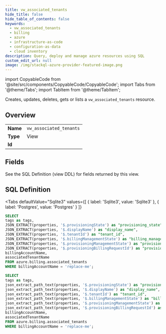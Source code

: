 ```yaml
--- 
title: vw_associated_tenants
hide_title: false
hide_table_of_contents: false
keywords:
  - vw_associated_tenants
  - billing
  - azure
  - infrastructure-as-code
  - configuration-as-data
  - cloud inventory
description: Query, deploy and manage azure resources using SQL
custom_edit_url: null
image: /img/stackql-azure-provider-featured-image.png
---
```


import CopyableCode from '@site/src/components/CopyableCode/CopyableCode';
import Tabs from '@theme/Tabs';
import TabItem from '@theme/TabItem';

Creates, updates, deletes, gets or lists a <code>vw_associated_tenants</code> resource.

## Overview
<table><tbody>
<tr><td><b>Name</b></td><td><code>vw_associated_tenants</code></td></tr>
<tr><td><b>Type</b></td><td>View</td></tr>
<tr><td><b>Id</b></td><td><CopyableCode code="azure.billing.vw_associated_tenants" /></td></tr>
</tbody></table>

## Fields

See the SQL Definition (view DDL) for fields returned by this view.

## SQL Definition

<Tabs
defaultValue="Sqlite3"
values={[
{ label: 'Sqlite3', value: 'Sqlite3' },
{ label: 'Postgres', value: 'Postgres' }
]}
>
<TabItem value="Sqlite3">

```sql
SELECT
tags as tags,
JSON_EXTRACT(properties, '$.provisioningState') as "provisioning_state",
JSON_EXTRACT(properties, '$.displayName') as "display_name",
JSON_EXTRACT(properties, '$.tenantId') as "tenant_id",
JSON_EXTRACT(properties, '$.billingManagementState') as "billing_management_state",
JSON_EXTRACT(properties, '$.provisioningManagementState') as "provisioning_management_state",
JSON_EXTRACT(properties, '$.provisioningBillingRequestId') as "provisioning_billing_request_id",
billingAccountName,
associatedTenantName
FROM azure.billing.associated_tenants
WHERE billingAccountName = 'replace-me';
```

</TabItem>
<TabItem value="Postgres">

```sql
SELECT
tags as tags,
json_extract_path_text(properties, '$.provisioningState') as "provisioning_state",
json_extract_path_text(properties, '$.displayName') as "display_name",
json_extract_path_text(properties, '$.tenantId') as "tenant_id",
json_extract_path_text(properties, '$.billingManagementState') as "billing_management_state",
json_extract_path_text(properties, '$.provisioningManagementState') as "provisioning_management_state",
json_extract_path_text(properties, '$.provisioningBillingRequestId') as "provisioning_billing_request_id",
billingAccountName,
associatedTenantName
FROM azure.billing.associated_tenants
WHERE billingAccountName = 'replace-me';
```

</TabItem>
</Tabs>
